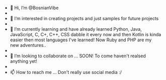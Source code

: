 - 👋 Hi, I’m @BosnianVibe
- 
- 👀 I’m interested in creating projects and just samples for future projects   
-
-  🌱 I’m currently learning and have already learned Python, Java, JavaScript, C, C+, C++, CSS dabble it every now and then Kotlin is kinda easier then most languages I've learned! Now Ruby and PHP are my new adventures..   
- 
- 💞️ I’m looking to collaborate on ... SOON! To come haven't realsed anything yet! 
-
-  📫 How to reach me ... Don't really use social media :/ 


